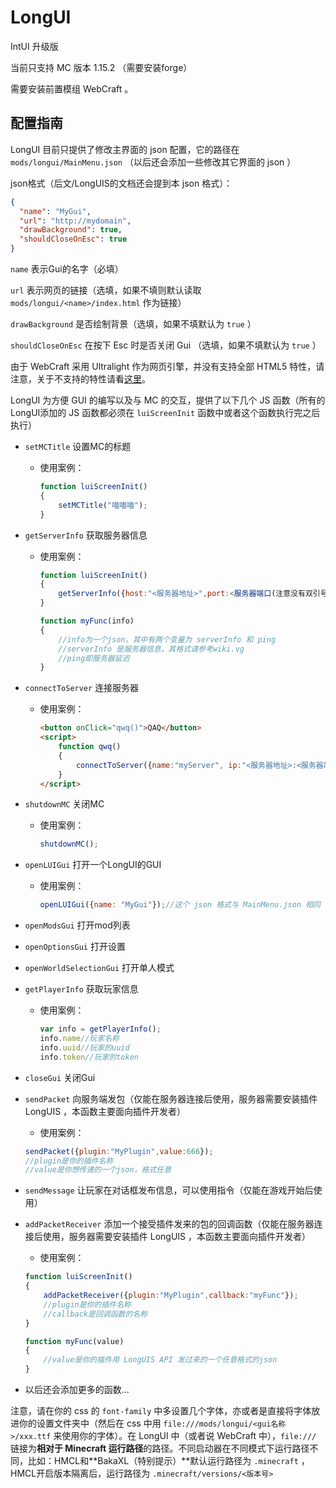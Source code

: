 # LongUI

IntUI 升级版

当前只支持 MC 版本 1.15.2 （需要安装forge）

需要安装前置模组 WebCraft 。

## 配置指南

LongUI 目前只提供了修改主界面的 json 配置，它的路径在 `mods/longui/MainMenu.json` （以后还会添加一些修改其它界面的 json ）

json格式（后文/LongUIS的文档还会提到本 json 格式）：

```json
{
  "name": "MyGui",
  "url": "http://mydomain",
  "drawBackground": true,
  "shouldCloseOnEsc": true
}
```

`name` 表示Gui的名字（必填）

`url` 表示网页的链接（选填，如果不填则默认读取 `mods/longui/<name>/index.html` 作为链接）

`drawBackground` 是否绘制背景（选填，如果不填默认为 `true` ）

`shouldCloseOnEsc` 在按下 Esc 时是否关闭 Gui （选填，如果不填默认为 `true` ）

由于 WebCraft 采用 Ultralight 作为网页引擎，并没有支持全部 HTML5 特性，请注意，关于不支持的特性请看[这里](https://github.com/ultralight-ux/Ultralight/issues/178)。

LongUI 为方便 GUI 的编写以及与 MC 的交互，提供了以下几个 JS 函数（所有的LongUI添加的 JS 函数都必须在 `luiScreenInit` 函数中或者这个函数执行完之后执行）

* `setMCTitle` 设置MC的标题
  
  * 使用案例：
  
    ```javascript
    function luiScreenInit()
    {
        setMCTitle("喵喵喵");
    }
    ```

* `getServerInfo` 获取服务器信息

  * 使用案例：

    ```javascript
    function luiScreenInit()
    {
        getServerInfo({host:"<服务器地址>",port:<服务器端口(注意没有双引号)>,callback:"myFunc"});
    }
    
    function myFunc(info)
    {
        //info为一个json，其中有两个变量为 serverInfo 和 ping
        //serverInfo 是服务器信息，其格式请参考wiki.vg
        //ping即服务器延迟
    }
    ```

* `connectToServer` 连接服务器

  * 使用案例：

    ```html
    <button onClick="qwq()">QAQ</button>
    <script>
        function qwq()
        {
            connectToServer({name:"myServer", ip:"<服务器地址>:<服务器端口>"});
        }
    </script>
    ```

* `shutdownMC` 关闭MC

  * 使用案例：

    ```javascript
    shutdownMC();
    ```

* `openLUIGui` 打开一个LongUI的GUI

  * 使用案例：

    ```javascript
    openLUIGui({name: "MyGui"});//这个 json 格式与 MainMenu.json 相同
    ```

* `openModsGui` 打开mod列表

* `openOptionsGui` 打开设置

* `openWorldSelectionGui` 打开单人模式

* `getPlayerInfo` 获取玩家信息

  * 使用案例：

    ```javascript
    var info = getPlayerInfo();
    info.name//玩家名称
    info.uuid//玩家的uuid
    info.token//玩家的token
    ```
* `closeGui` 关闭Gui

* `sendPacket` 向服务端发包（仅能在服务器连接后使用，服务器需要安装插件 LongUIS ，本函数主要面向插件开发者）

  * 使用案例：
  
  ```javascript
  sendPacket({plugin:"MyPlugin",value:666});
  //plugin是你的插件名称
  //value是你想传递的一个json，格式任意
  ```
* `sendMessage` 让玩家在对话框发布信息，可以使用指令（仅能在游戏开始后使用）

* `addPacketReceiver` 添加一个接受插件发来的包的回调函数（仅能在服务器连接后使用，服务器需要安装插件 LongUIS ，本函数主要面向插件开发者）

  * 使用案例：
  
  ```javascript
  function luiScreenInit()
  {
      addPacketReceiver({plugin:"MyPlugin",callback:"myFunc"});
      //plugin是你的插件名称
      //callback是回调函数的名称
  }
  
  function myFunc(value)
  {
      //value是你的插件用 LongUIS API 发过来的一个任意格式的json
  }
  ```

* 以后还会添加更多的函数...



注意，请在你的 css 的 `font-family` 中多设置几个字体，亦或者是直接将字体放进你的设置文件夹中（然后在 css 中用 `file:///mods/longui/<gui名称>/xxx.ttf` 来使用你的字体）。在 LongUI 中（或者说 WebCraft 中），`file:///` 链接为**相对于 Minecraft 运行路径**的路径。不同启动器在不同模式下运行路径不同，比如：HMCL和**BakaXL（特别提示）**默认运行路径为 `.minecraft` ，HMCL开启版本隔离后，运行路径为 `.minecraft/versions/<版本号>`

